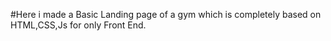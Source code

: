 #Here i made a Basic Landing page of a gym which is completely based on HTML,CSS,Js for only Front End. 
